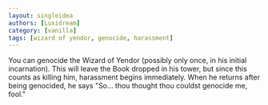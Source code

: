```yaml
---
layout: singleidea
authors: [Luxidream]
category: [vanilla]
tags: [wizard of yendor, genocide, harassment]
---
```

You can genocide the Wizard of Yendor (possibly only once, in his initial
incarnation). This will leave the Book dropped in his tower, but since this
counts as killing him, harassment begins immediately. When he returns after
being genocided, he says "So... thou thought thou couldst genocide me, fool."
